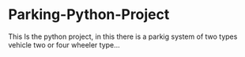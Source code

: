 # Parking-Python-Project
This Is the python project, in this there is a parkig system of two types vehicle two or four wheeler type... 
